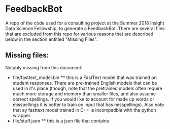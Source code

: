 # FeedbackBot
A repo of the code used for a consulting project at the Summer 2018 Insight Data Science Fellowship, to generate a FeedbackBot. There are several files that are excluded from this repo for various reasons that are described below in the section entitled "Missing Files".


## Missing files:
Notably missing from this document:
* file/fasttext_model.bin 
** this is a FastText model that was trained on student responses. There are pre-trained English models that can be used in it's place (though, note that the pretrained models often require much more storage and memory than smaller files, and also assume correct spellings. If you would like to account for made up words or misspellings it is better to train on input that has misspellings). Also note that ay fasttext model trained in C++ is incompatible with the python wrapper.
* file/stuff.json
** this is a json file that contains
